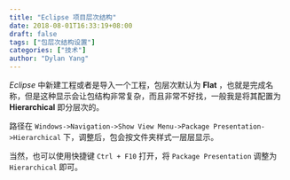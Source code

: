 ```yaml
---
title: "Eclipse 项目层次结构"
date: 2018-08-01T16:33:19+08:00
draft: false
tags: ["包层次结构设置"]
categories: ["技术"]
author: "Dylan Yang"
---
```


*Eclipse* 中新建工程或者是导入一个工程，包层次默认为 **Flat** ，也就是完成名称，但是这种显示会让包结构非常复杂，而且非常不好找，一般我是将其配置为 **Hierarchical** 即分层次的。

路径在 `Windows->Navigation->Show View Menu->Package Presentation->Hierarchical` 下，调整后，包会按文件夹样式一层层显示。

当然，也可以使用快捷键 `Ctrl + F10` 打开，将 `Package Presentation` 调整为 `Hierarchical` 即可。

<!--more-->